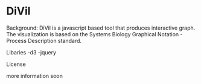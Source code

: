 # DiVil

Background:
DiVil is a javascript based tool that produces interactive graph.
The visualization is based on the Systems Biology Graphical Notation - Process Description standard.



Libaries
-d3
-jquery

License

more information soon

